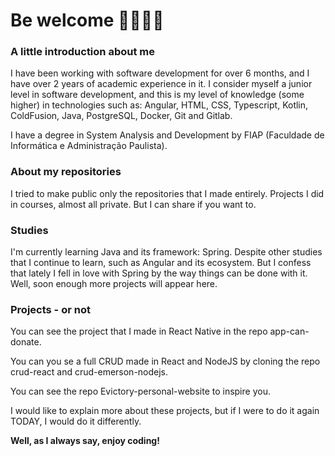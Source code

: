 # Be welcome 🤜🏾🤛🏾


### A little introduction about me
I have been working with software development for over 6 months, and I have over 2 years of academic experience in it.
I consider myself a junior level in software development, and this is my level of knowledge (some higher) in technologies such as: Angular, HTML, CSS, Typescript, Kotlin, ColdFusion, Java, PostgreSQL, Docker, Git and Gitlab.

I have a degree in System Analysis and Development by FIAP (Faculdade de Informática e Administração Paulista).

### About my repositories

I tried to make public only the repositories that I made entirely. Projects I did in courses, almost all private. But I can share if you want to.

### Studies

I'm currently learning Java and its framework: Spring. Despite other studies that I continue to learn, such as Angular and its ecosystem.
But I confess that lately I fell in love with Spring by the way things can be done with it. Well, soon enough more projects will appear here.

### Projects - or not

You can see the project that I made in React Native in the repo app-can-donate.

You can you se a full CRUD made in React and NodeJS by cloning the repo crud-react and crud-emerson-nodejs.

You can see the repo Evictory-personal-website to inspire you.

I would like to explain more about these projects, but if I were to do it again TODAY, I would do it differently.


**Well, as I always say, enjoy coding!**

<!--
**Evictory/Evictory** is a ✨ _special_ ✨ repository because its `README.md` (this file) appears on your GitHub profile.

Here are some ideas to get you started:

- 🔭 I’m currently working on ...
- 🌱 I’m currently learning ...
- 👯 I’m looking to collaborate on ...
- 🤔 I’m looking for help with ...
- 💬 Ask me about ...
- 📫 How to reach me: ...
- 😄 Pronouns: ...
- ⚡ Fun fact: ...
-->
